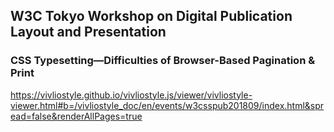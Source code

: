 ## W3C Tokyo Workshop on Digital Publication Layout and Presentation

### CSS Typesetting—Difficulties of Browser-Based Pagination & Print

https://vivliostyle.github.io/vivliostyle.js/viewer/vivliostyle-viewer.html#b=/vivliostyle_doc/en/events/w3csspub201809/index.html&spread=false&renderAllPages=true
